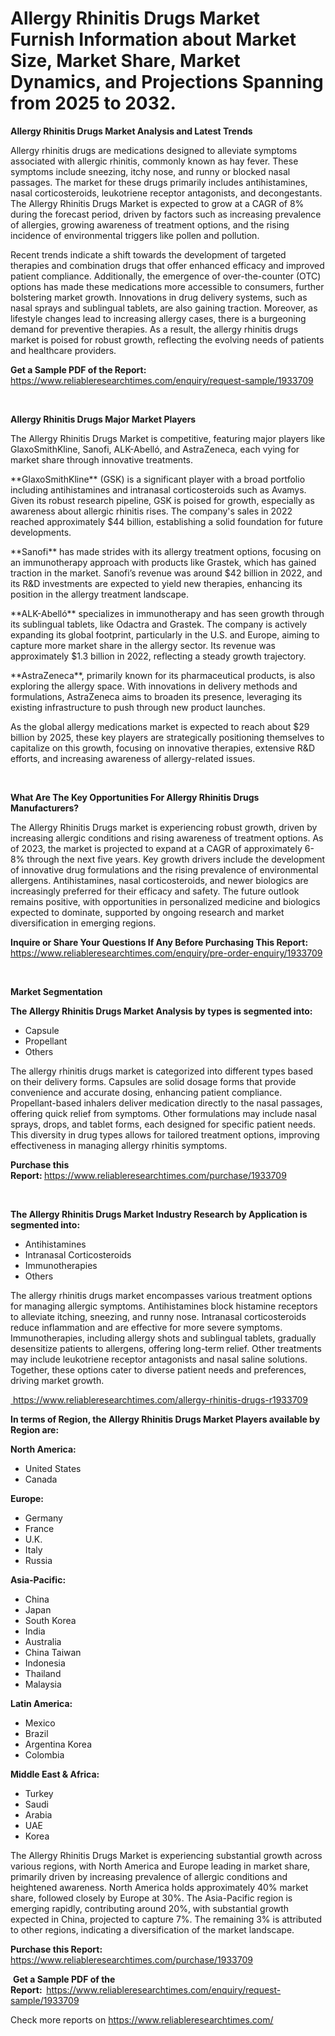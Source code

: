 <p><h1>Allergy Rhinitis Drugs Market Furnish Information about Market Size, Market Share, Market Dynamics, and Projections Spanning from 2025 to 2032.</h1></p><p><strong>Allergy Rhinitis Drugs Market Analysis and Latest Trends</strong></p>
<p><p>Allergy rhinitis drugs are medications designed to alleviate symptoms associated with allergic rhinitis, commonly known as hay fever. These symptoms include sneezing, itchy nose, and runny or blocked nasal passages. The market for these drugs primarily includes antihistamines, nasal corticosteroids, leukotriene receptor antagonists, and decongestants. The Allergy Rhinitis Drugs Market is expected to grow at a CAGR of 8% during the forecast period, driven by factors such as increasing prevalence of allergies, growing awareness of treatment options, and the rising incidence of environmental triggers like pollen and pollution.</p><p>Recent trends indicate a shift towards the development of targeted therapies and combination drugs that offer enhanced efficacy and improved patient compliance. Additionally, the emergence of over-the-counter (OTC) options has made these medications more accessible to consumers, further bolstering market growth. Innovations in drug delivery systems, such as nasal sprays and sublingual tablets, are also gaining traction. Moreover, as lifestyle changes lead to increasing allergy cases, there is a burgeoning demand for preventive therapies. As a result, the allergy rhinitis drugs market is poised for robust growth, reflecting the evolving needs of patients and healthcare providers.</p></p>
<p><strong>Get a Sample PDF of the Report:&nbsp;</strong> <a href="https://www.reliableresearchtimes.com/enquiry/request-sample/1933709?utm_campaign=3101&utm_medium=2&utm_source=Github&utm_content=ia&utm_term=08032025&utm_id=allergy-rhinitis-drugs">https://www.reliableresearchtimes.com/enquiry/request-sample/1933709</a></p>
<p>&nbsp;</p>
<p><strong>Allergy Rhinitis Drugs Major Market Players</strong></p>
<p><p>The Allergy Rhinitis Drugs Market is competitive, featuring major players like GlaxoSmithKline, Sanofi, ALK-Abelló, and AstraZeneca, each vying for market share through innovative treatments. </p><p>**GlaxoSmithKline** (GSK) is a significant player with a broad portfolio including antihistamines and intranasal corticosteroids such as Avamys. Given its robust research pipeline, GSK is poised for growth, especially as awareness about allergic rhinitis rises. The company's sales in 2022 reached approximately $44 billion, establishing a solid foundation for future developments. </p><p>**Sanofi** has made strides with its allergy treatment options, focusing on an immunotherapy approach with products like Grastek, which has gained traction in the market. Sanofi’s revenue was around $42 billion in 2022, and its R&D investments are expected to yield new therapies, enhancing its position in the allergy treatment landscape.</p><p>**ALK-Abelló** specializes in immunotherapy and has seen growth through its sublingual tablets, like Odactra and Grastek. The company is actively expanding its global footprint, particularly in the U.S. and Europe, aiming to capture more market share in the allergy sector. Its revenue was approximately $1.3 billion in 2022, reflecting a steady growth trajectory.</p><p>**AstraZeneca**, primarily known for its pharmaceutical products, is also exploring the allergy space. With innovations in delivery methods and formulations, AstraZeneca aims to broaden its presence, leveraging its existing infrastructure to push through new product launches.</p><p>As the global allergy medications market is expected to reach about $29 billion by 2025, these key players are strategically positioning themselves to capitalize on this growth, focusing on innovative therapies, extensive R&D efforts, and increasing awareness of allergy-related issues.</p></p>
<p>&nbsp;</p>
<p><strong>What Are The Key Opportunities For Allergy Rhinitis Drugs Manufacturers?</strong></p>
<p><p>The Allergy Rhinitis Drugs market is experiencing robust growth, driven by increasing allergic conditions and rising awareness of treatment options. As of 2023, the market is projected to expand at a CAGR of approximately 6-8% through the next five years. Key growth drivers include the development of innovative drug formulations and the rising prevalence of environmental allergens. Antihistamines, nasal corticosteroids, and newer biologics are increasingly preferred for their efficacy and safety. The future outlook remains positive, with opportunities in personalized medicine and biologics expected to dominate, supported by ongoing research and market diversification in emerging regions.</p></p>
<p><strong>Inquire or Share Your Questions If Any Before Purchasing This Report:</strong> <a href="https://www.reliableresearchtimes.com/enquiry/pre-order-enquiry/1933709?utm_campaign=3101&utm_medium=2&utm_source=Github&utm_content=ia&utm_term=08032025&utm_id=allergy-rhinitis-drugs">https://www.reliableresearchtimes.com/enquiry/pre-order-enquiry/1933709</a></p>
<p>&nbsp;</p>
<p><strong>Market Segmentation</strong></p>
<p><strong>The Allergy Rhinitis Drugs Market Analysis by types is segmented into:</strong></p>
<p><ul><li>Capsule</li><li>Propellant</li><li>Others</li></ul></p>
<p><p>The allergy rhinitis drugs market is categorized into different types based on their delivery forms. Capsules are solid dosage forms that provide convenience and accurate dosing, enhancing patient compliance. Propellant-based inhalers deliver medication directly to the nasal passages, offering quick relief from symptoms. Other formulations may include nasal sprays, drops, and tablet forms, each designed for specific patient needs. This diversity in drug types allows for tailored treatment options, improving effectiveness in managing allergy rhinitis symptoms.</p></p>
<p><strong>Purchase this Report:&nbsp;</strong><a href="https://www.reliableresearchtimes.com/purchase/1933709?utm_campaign=3101&utm_medium=2&utm_source=Github&utm_content=ia&utm_term=08032025&utm_id=allergy-rhinitis-drugs">https://www.reliableresearchtimes.com/purchase/1933709</a></p>
<p>&nbsp;</p>
<p><strong>The Allergy Rhinitis Drugs Market Industry Research by Application is segmented into:</strong></p>
<p><ul><li>Antihistamines</li><li>Intranasal Corticosteroids</li><li>Immunotherapies</li><li>Others</li></ul></p>
<p><p>The allergy rhinitis drugs market encompasses various treatment options for managing allergic symptoms. Antihistamines block histamine receptors to alleviate itching, sneezing, and runny nose. Intranasal corticosteroids reduce inflammation and are effective for more severe symptoms. Immunotherapies, including allergy shots and sublingual tablets, gradually desensitize patients to allergens, offering long-term relief. Other treatments may include leukotriene receptor antagonists and nasal saline solutions. Together, these options cater to diverse patient needs and preferences, driving market growth.</p></p>
<p><a href="https://www.reliableresearchtimes.com/allergy-rhinitis-drugs-r1933709?utm_campaign=3101&utm_medium=2&utm_source=Github&utm_content=ia&utm_term=08032025&utm_id=allergy-rhinitis-drugs">&nbsp;https://www.reliableresearchtimes.com/allergy-rhinitis-drugs-r1933709</a></p>
<p><strong>In terms of Region, the Allergy Rhinitis Drugs Market Players available by Region are:</strong></p>
<p>
    <p> <strong> North America: </strong>
        <ul>
            <li>United States</li>
            <li>Canada</li>
        </ul>
        </p> 
    <p> <strong> Europe: </strong>
        <ul>
            <li>Germany</li>
            <li>France</li>
            <li>U.K.</li>
            <li>Italy</li>
            <li>Russia</li>
        </ul>
        </p> 
    <p> <strong> Asia-Pacific: </strong>
        <ul>
            <li>China</li>
            <li>Japan</li>
            <li>South Korea</li>
            <li>India</li>
            <li>Australia</li>
            <li>China Taiwan</li>
            <li>Indonesia</li>
            <li>Thailand</li>
            <li>Malaysia</li>
        </ul>
        </p> 
    <p> <strong> Latin America: </strong>
        <ul>
            <li>Mexico</li>
            <li>Brazil</li>
            <li>Argentina Korea</li>
            <li>Colombia</li>
        </ul>
        </p> 
    <p> <strong> Middle East & Africa: </strong>
        <ul>
            <li>Turkey</li>
            <li>Saudi</li>
            <li>Arabia</li>
            <li>UAE</li>
            <li>Korea</li>
        </ul>
    </p>
    </p>
<p><p>The Allergy Rhinitis Drugs Market is experiencing substantial growth across various regions, with North America and Europe leading in market share, primarily driven by increasing prevalence of allergic conditions and heightened awareness. North America holds approximately 40% market share, followed closely by Europe at 30%. The Asia-Pacific region is emerging rapidly, contributing around 20%, with substantial growth expected in China, projected to capture 7%. The remaining 3% is attributed to other regions, indicating a diversification of the market landscape.</p></p>
<p><strong>Purchase this Report: </strong><a href="https://www.reliableresearchtimes.com/purchase/1933709?utm_campaign=3101&utm_medium=2&utm_source=Github&utm_content=ia&utm_term=08032025&utm_id=allergy-rhinitis-drugs">https://www.reliableresearchtimes.com/purchase/1933709</a></p>
<p>&nbsp;<strong>Get a Sample PDF of the Report:&nbsp;&nbsp;</strong><a href="https://www.reliableresearchtimes.com/enquiry/request-sample/1933709?utm_campaign=3101&utm_medium=2&utm_source=Github&utm_content=ia&utm_term=08032025&utm_id=allergy-rhinitis-drugs">https://www.reliableresearchtimes.com/enquiry/request-sample/1933709</a></p>
<p><strong></strong></p>
<p>Check more reports on <a href="https://www.reliableresearchtimes.com/?utm_campaign=3101&utm_medium=2&utm_source=Github&utm_content=ia&utm_term=08032025&utm_id=allergy-rhinitis-drugs">https://www.reliableresearchtimes.com/</a></p>